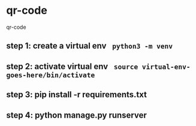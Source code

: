 # qr-code
qr-code


## step 1: create a virtual env <code> python3 -m venv <name of virtual environment here> </code>

## step 2: activate virtual env <code> source virtual-env-goes-here/bin/activate </code>

## step 3: pip install -r requirements.txt

## step 4: python manage.py runserver
